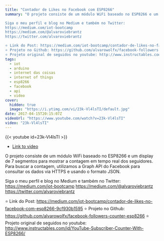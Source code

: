 ```yaml
---
title: "Contador de Likes no Facebook com ESP8266"
summary: "O projeto consiste de um módulo WiFi baseado no ESP8266 e um display de 7 segmentos para mostrar a contagem em tempo real dos seguidores. Para buscar a contagem, utilizamos a Graph API do Facebook para consultar os dados via HTTPS e usando o formato JSON.

Siga o meu perfil e blog no Medium e também no Twitter:
https://medium.com/iot-bootcamp
https://medium.com/@alvaroviebrantz
https://twitter.com/alvaroviebrantz

⭐ Link do Post: https://medium.com/iot-bootcamp/contador-de-likes-no-facebook-com-esp8266-9cf930b1595
⭐ Projeto no Github: https://github.com/alvarowolfx/facebook-followers-counter-esp8266
⭐ Projeto original de seguidos no youtube: http://www.instructables.com/id/YouTube-Subscriber-Counter-With-ESP8266/"
tags:
  - iot
  - arduino
  - internet das coisas
  - internet of things
  - esp8266
  - facebook
  - api
  - video
cover:
  hidden: true
  image: "https://i.ytimg.com/vi/23k-Vl4lsTI/default.jpg"
date: 2017-04-15T20:15:07Z
videoUrl: "https://www.youtube.com/watch?v=23k-Vl4lsTI"
video: "23k-Vl4lsTI"
---
```


<!-- truncate -->

{{< youtube id=23k-Vl4lsTI >}}

- [Link to video](https://www.youtube.com/watch?v=23k-Vl4lsTI)

O projeto consiste de um módulo WiFi baseado no ESP8266 e um display de 7 segmentos para mostrar a contagem em tempo real dos seguidores. Para buscar a contagem, utilizamos a Graph API do Facebook para consultar os dados via HTTPS e usando o formato JSON.

Siga o meu perfil e blog no Medium e também no Twitter:
https://medium.com/iot-bootcamp
https://medium.com/@alvaroviebrantz
https://twitter.com/alvaroviebrantz

⭐ Link do Post: https://medium.com/iot-bootcamp/contador-de-likes-no-facebook-com-esp8266-9cf930b1595
⭐ Projeto no Github: https://github.com/alvarowolfx/facebook-followers-counter-esp8266
⭐ Projeto original de seguidos no youtube: http://www.instructables.com/id/YouTube-Subscriber-Counter-With-ESP8266/

